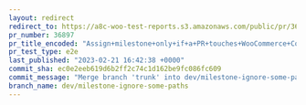 ```yaml
---
layout: redirect
redirect_to: https://a8c-woo-test-reports.s3.amazonaws.com/public/pr/36897/e2e/index.html
pr_number: 36897
pr_title_encoded: "Assign+milestone+only+if+a+PR+touches+WooCommerce+Core"
pr_test_type: e2e
last_published: "2023-02-21 16:42:38 +0000"
commit_sha: ec0e2eeb619d6b2ff2c74c1d162be9fc086fc609
commit_message: "Merge branch 'trunk' into dev/milestone-ignore-some-paths"
branch_name: dev/milestone-ignore-some-paths
---
```

